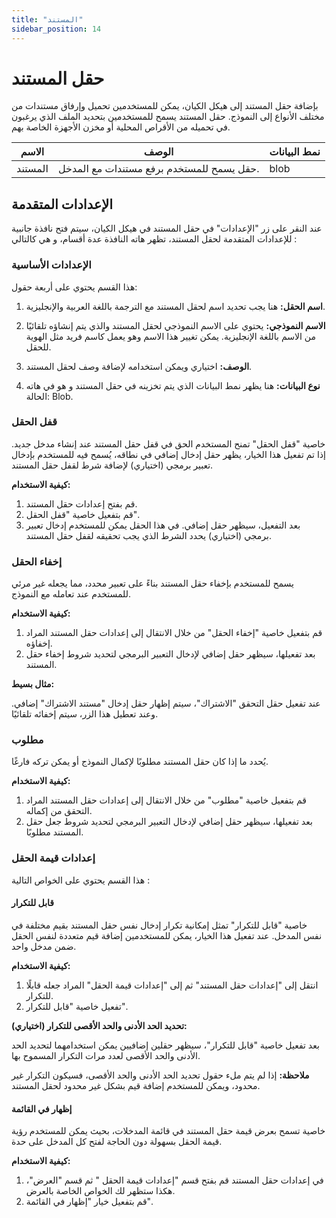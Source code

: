 ```yaml
---
title: "المستند"
sidebar_position: 14
---
```


# حقل المستند 

بإضافة حقل المستند إلى هيكل الكيان، يمكن للمستخدمين تحميل وإرفاق مستندات من مختلف الأنواع إلى النموذج. حقل المستند يسمح للمستخدمين بتحديد الملف الذي يرغبون في تحميله من الأقراص المحلية أو مخزن الأجهزة الخاصة بهم.

| الاسم            | الوصف                                                                      | نمط البيانات             |
|--------------|--------------------------------------------------------------------------|------------------------|
| المستند  | حقل يسمح للمستخدم برفع مستندات مع المدخل.                                              | blob                  |

## الإعدادات المتقدمة

عند النقر على زر "الإعدادات" في حقل المستند في هيكل الكيان، سيتم فتح نافذة جانبية للإعدادات المتقدمة لحقل المستند، تظهر هاته النافذة عدة أقسام، و هي كالتالي :

### الإعدادات الأساسية

هذا القسم يحتوي على أربعة حقول:

1. **اسم الحقل:** هنا يجب تحديد اسم لحقل المستند مع الترجمة باللغة العربية والإنجليزية.

2. **الاسم النموذجي:** يحتوي على الاسم النموذجي لحقل المستند والذي يتم إنشاؤه تلقائيًا من الاسم باللغة الإنجليزية. يمكن تغيير هذا الاسم وهو يعمل كاسم فريد مثل الهوية  للحقل.

3. **الوصف:** اختياري ويمكن استخدامه لإضافة وصف لحقل المستند.

4. **نوع البيانات:** هنا يظهر نمط البيانات الذي يتم تخزينه في حقل المستند و هو في هاته الحالة: Blob.


### قفل الحقل 

خاصية "قفل الحقل" تمنح المستخدم الحق في قفل حقل المستند عند إنشاء مدخل جديد. إذا تم تفعيل هذا الخيار، يظهر حقل إدخال إضافي في نطاقه، يُسمح فيه للمستخدم بإدخال تعبير برمجي (اختياري) لإضافة شرط لقفل حقل المستند.

**كيفية الاستخدام:**

1. قم بفتح إعدادات حقل المستند.
2. قم بتفعيل خاصية "قفل الحقل".
3. بعد التفعيل، سيظهر حقل إضافي. في هذا الحقل يمكن للمستخدم إدخال تعبير برمجي (اختياري) يحدد الشرط الذي يجب تحقيقه لقفل حقل المستند.

### إخفاء الحقل 

يسمح للمستخدم بإخفاء حقل المستند بناءً على تعبير محدد، مما يجعله غير مرئي للمستخدم عند تعامله مع النموذج.

**كيفية الاستخدام:**

1. قم بتفعيل خاصية "إخفاء الحقل" من خلال الانتقال إلى إعدادات حقل المستند المراد إخفاؤه.
2. بعد تفعيلها، سيظهر حقل إضافي لإدخال التعبير البرمجي لتحديد شروط  إخفاء حقل المستند.

**مثال بسيط:**

عند تفعيل حقل التحقق "الاشتراك"، سيتم إظهار حقل إدخال "مستند الاشتراك" إضافي. وعند تعطيل هذا الزر، سيتم إخفائه تلقائيًا.

### مطلوب 

يُحدد ما إذا كان حقل المستند مطلوبًا لإكمال النموذج أو يمكن تركه فارغًا.

**كيفية الاستخدام:**

1. قم بتفعيل خاصية "مطلوب" من خلال الانتقال إلى إعدادات حقل المستند المراد التحقق من إكماله.
2. بعد تفعيلها، سيظهر حقل إضافي لإدخال التعبير البرمجي لتحديد شروط جعل حقل المستند مطلوبًا.

### إعدادات قيمة الحقل

هذا القسم يحتوي على الخواص التالية : 

#### قابل للتكرار 

 خاصية "قابل للتكرار" تمثل إمكانية تكرار إدخال نفس حقل المستند بقيم مختلفة في نفس المدخل. عند تفعيل هذا الخيار، يمكن للمستخدمين إضافة قيم متعددة لنفس الحقل ضمن مدخل واحد.

**كيفية الاستخدام:**

1. انتقل إلى "إعدادات حقل المستند" ثم إلى "إعدادات قيمة الحقل" المراد جعله قابلًا للتكرار.
2. تفعيل خاصية "قابل للتكرار".

**تحديد الحد الأدنى والحد الأقصى للتكرار (اختياري):**

بعد تفعيل خاصية "قابل للتكرار"، سيظهر حقلين إضافيين يمكن استخدامهما لتحديد الحد الأدنى والحد الأقصى لعدد مرات التكرار المسموح بها.

**ملاحظة:** إذا لم يتم ملء حقول تحديد الحد الأدنى والحد الأقصى، فسيكون التكرار غير محدود، ويمكن للمستخدم إضافة قيم بشكل غير محدود لحقل المستند.

#### إظهار في القائمة 

 خاصية تسمح بعرض قيمة حقل المستند في قائمة المدخلات، بحيث يمكن للمستخدم رؤية قيمة الحقل بسهولة دون الحاجة لفتح كل المدخل على حدة.

**كيفية الاستخدام:**

1. في إعدادات حقل المستند قم بفتح قسم "إعدادات قيمة الحقل " ثم قسم "العرض"، هكذا ستظهر لك الخواص الخاصة بالعرض.
2. قم بتفعيل خيار "إظهار في القائمة".
